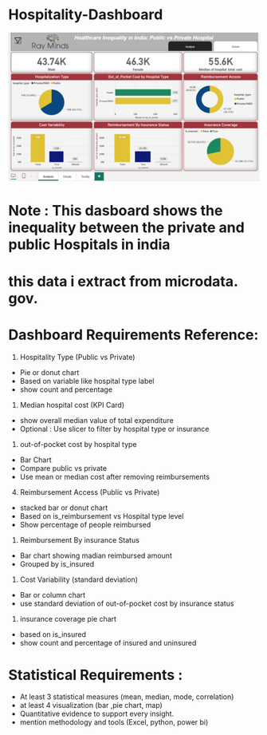 # Hospitality-Dashboard

![image alt](https://github.com/Sayan7-db/Hospitality-Dashboard/blob/ce5a52c8f6540d8f3c9ab49b8bd2b6ba5def1ace/Screenshot%202025-07-10%20235238.png)
# Note : This dasboard shows the inequality between the private and public Hospitals in india

# this data i extract from microdata. gov. 

# Dashboard Requirements Reference:

1. Hospitality Type (Public vs Private)
- Pie or donut chart
- Based on variable like hospital type label
- show count and percentage
1. Median hospital cost (KPI Card) 
- show overall median value of total expenditure
- Optional : Use slicer to filter by hospital  type or insurance
1. out-of-pocket cost by  hospital type
- Bar Chart
- Compare public vs private
- Use mean or median cost after removing reimbursements

4.  Reimbursement Access (Public vs Private)

- stacked bar or donut chart
- Based on is_reimbursement vs Hospital type level
- Show percentage of people reimbursed
1. Reimbursement By insurance Status
- Bar chart showing madian reimbursed amount
- Grouped by is_insured
1. Cost Variability (standard deviation)
- Bar or column chart
- use standard deviation of out-of-pocket cost by insurance status
1. insurance coverage pie chart
- based on is_insured
- show count and percentage of insured and uninsured

# Statistical Requirements :

- At least 3 statistical measures (mean, median, mode, correlation)
- at least 4 visualization (bar ,pie chart, map)
- Quantitative evidence to support every insight.
- mention methodology and tools (Excel, python, power bi)
